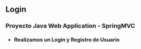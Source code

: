 ## Login

### Proyecto Java Web Application - SpringMVC

- #### Realizamos un  Login y Registro de Usuario



  

  
